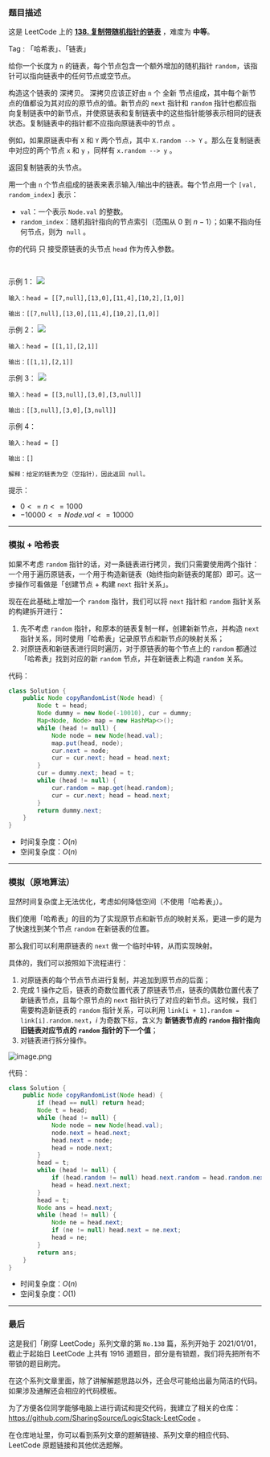 ### 题目描述

这是 LeetCode 上的 **[138. 复制带随机指针的链表](https://leetcode-cn.com/problems/copy-list-with-random-pointer/solution/gong-shui-san-xie-yi-ti-shuang-jie-ha-xi-pqek/)** ，难度为 **中等**。

Tag : 「哈希表」、「链表」



给你一个长度为 `n` 的链表，每个节点包含一个额外增加的随机指针 `random`，该指针可以指向链表中的任何节点或空节点。

构造这个链表的 深拷贝。 深拷贝应该正好由 `n` 个 全新 节点组成，其中每个新节点的值都设为其对应的原节点的值。新节点的 `next` 指针和 `random` 指针也都应指向复制链表中的新节点，并使原链表和复制链表中的这些指针能够表示相同的链表状态。复制链表中的指针都不应指向原链表中的节点 。

例如，如果原链表中有 `X` 和 `Y` 两个节点，其中 `X.random --> Y` 。那么在复制链表中对应的两个节点 `x` 和 `y` ，同样有 `x.random --> y` 。

返回复制链表的头节点。

用一个由 `n` 个节点组成的链表来表示输入/输出中的链表。每个节点用一个 `[val, random_index]` 表示：

* `val`：一个表示 `Node.val` 的整数。
* `random_index`：随机指针指向的节点索引（范围从 $0$ 到 $n-1$）；如果不指向任何节点，则为  `null` 。

你的代码 只 接受原链表的头节点 `head` 作为传入参数。

 

示例 1：
![](https://assets.leetcode-cn.com/aliyun-lc-upload/uploads/2020/01/09/e1.png)

```
输入：head = [[7,null],[13,0],[11,4],[10,2],[1,0]]

输出：[[7,null],[13,0],[11,4],[10,2],[1,0]]
```
示例 2：
![](https://assets.leetcode-cn.com/aliyun-lc-upload/uploads/2020/01/09/e2.png)
```
输入：head = [[1,1],[2,1]]

输出：[[1,1],[2,1]]
```
示例 3：
![](https://assets.leetcode-cn.com/aliyun-lc-upload/uploads/2020/01/09/e3.png)
```
输入：head = [[3,null],[3,0],[3,null]]

输出：[[3,null],[3,0],[3,null]]
```
示例 4：
```
输入：head = []

输出：[]

解释：给定的链表为空（空指针），因此返回 null。
```

提示：
* $0 <= n <= 1000$
* $-10000 <= Node.val <= 10000$

---

### 模拟 + 哈希表

如果不考虑 `random` 指针的话，对一条链表进行拷贝，我们只需要使用两个指针：一个用于遍历原链表，一个用于构造新链表（始终指向新链表的尾部）即可。这一步操作可看做是「创建节点 + 构建 `next` 指针关系」。

现在在此基础上增加一个 `random` 指针，我们可以将 `next` 指针和 `random` 指针关系的构建拆开进行：

1. 先不考虑 `random` 指针，和原本的链表复制一样，创建新新节点，并构造 `next` 指针关系，同时使用「哈希表」记录原节点和新节点的映射关系；
2. 对原链表和新链表进行同时遍历，对于原链表的每个节点上的 `random` 都通过「哈希表」找到对应的新 `random` 节点，并在新链表上构造 `random` 关系。

代码：
```java
class Solution {
    public Node copyRandomList(Node head) {
        Node t = head;
        Node dummy = new Node(-10010), cur = dummy;
        Map<Node, Node> map = new HashMap<>();
        while (head != null) {
            Node node = new Node(head.val);
            map.put(head, node);
            cur.next = node;
            cur = cur.next; head = head.next;
        }
        cur = dummy.next; head = t;
        while (head != null) {
            cur.random = map.get(head.random);
            cur = cur.next; head = head.next;
        }
        return dummy.next;
    }
}
```
* 时间复杂度：$O(n)$
* 空间复杂度：$O(n)$

---

### 模拟（原地算法）

显然时间复杂度上无法优化，考虑如何降低空间（不使用「哈希表」）。

我们使用「哈希表」的目的为了实现原节点和新节点的映射关系，更进一步的是为了快速找到某个节点 `random` 在新链表的位置。

那么我们可以利用原链表的 `next` 做一个临时中转，从而实现映射。

具体的，我们可以按照如下流程进行：

1. 对原链表的每个节点节点进行复制，并追加到原节点的后面；
2. 完成 $1$ 操作之后，链表的奇数位置代表了原链表节点，链表的偶数位置代表了新链表节点，且每个原节点的 `next` 指针执行了对应的新节点。这时候，我们需要构造新链表的 `random` 指针关系，可以利用 `link[i + 1].random = link[i].random.next`，$i$ 为奇数下标，含义为 **新链表节点的 `random` 指针指向旧链表对应节点的 `random` 指针的下一个值**；
3. 对链表进行拆分操作。

![image.png](https://pic.leetcode-cn.com/1626919165-GuGmGo-image.png)

代码：
```java
class Solution {
    public Node copyRandomList(Node head) {
        if (head == null) return head;
        Node t = head;
        while (head != null) {
            Node node = new Node(head.val);
            node.next = head.next;
            head.next = node;
            head = node.next;
        }
        head = t;
        while (head != null) {
            if (head.random != null) head.next.random = head.random.next;
            head = head.next.next;
        }
        head = t;
        Node ans = head.next;
        while (head != null) {
            Node ne = head.next;
            if (ne != null) head.next = ne.next;
            head = ne;
        }
        return ans;
    }
}
```
* 时间复杂度：$O(n)$
* 空间复杂度：$O(1)$

---

### 最后

这是我们「刷穿 LeetCode」系列文章的第 `No.138` 篇，系列开始于 2021/01/01，截止于起始日 LeetCode 上共有 1916 道题目，部分是有锁题，我们将先把所有不带锁的题目刷完。

在这个系列文章里面，除了讲解解题思路以外，还会尽可能给出最为简洁的代码。如果涉及通解还会相应的代码模板。

为了方便各位同学能够电脑上进行调试和提交代码，我建立了相关的仓库：https://github.com/SharingSource/LogicStack-LeetCode 。

在仓库地址里，你可以看到系列文章的题解链接、系列文章的相应代码、LeetCode 原题链接和其他优选题解。

